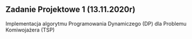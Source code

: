 ## Zadanie Projektowe 1 (13.11.2020r) 
Implementacja algorytmu Programowania Dynamiczego (DP) dla Problemu Komiwojażera (TSP)
